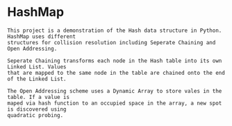# HashMap

    This project is a demonstration of the Hash data structure in Python. HashMap uses different
    structures for collision resolution including Seperate Chaining and Open Addressing.
    
    Seperate Chaining transforms each node in the Hash table into its own Linked List. Values
    that are mapped to the same node in the table are chained onto the end of the Linked List.

    The Open Addressing scheme uses a Dynamic Array to store vales in the table. If a value is
    maped via hash function to an occupied space in the array, a new spot is discovered using 
    quadratic probing.
